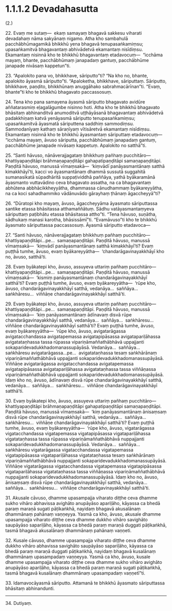 

# 1.1.1.2 Devadahasutta





(2.)

22\. Evaṃ me sutaṃ—  ekaṃ samayaṃ bhagavā sakkesu viharati devadahaṃ nāma sakyānaṃ nigamo. Atha kho sambahulā pacchābhūmagamikā bhikkhū yena bhagavā tenupasaṅkamiṃsu; upasaṅkamitvā bhagavantaṃ abhivādetvā ekamantaṃ nisīdiṃsu. Ekamantaṃ nisinnā kho te bhikkhū bhagavantaṃ etadavocuṃ—  “icchāma mayaṃ, bhante, pacchābhūmaṃ janapadaṃ gantuṃ, pacchābhūme janapade nivāsaṃ kappetun”ti.

23\. “Apalokito pana vo, bhikkhave, sāriputto”ti? “Na kho no, bhante, apalokito āyasmā sāriputto”ti. “Apaloketha, bhikkhave, sāriputtaṃ. Sāriputto, bhikkhave, paṇḍito, bhikkhūnaṃ anuggāhako sabrahmacārīnan”ti. “Evaṃ, bhante”ti kho te bhikkhū bhagavato paccassosuṃ.

24\. Tena kho pana samayena āyasmā sāriputto bhagavato avidūre aññatarasmiṃ eḷagalāgumbe nisinno hoti. Atha kho te bhikkhū bhagavato bhāsitaṃ abhinanditvā anumoditvā uṭṭhāyāsanā bhagavantaṃ abhivādetvā padakkhiṇaṃ katvā yenāyasmā sāriputto tenupasaṅkamiṃsu; upasaṅkamitvā āyasmatā sāriputtena saddhiṃ sammodiṃsu. Sammodanīyaṃ kathaṃ sāraṇīyaṃ vītisāretvā ekamantaṃ nisīdiṃsu. Ekamantaṃ nisinnā kho te bhikkhū āyasmantaṃ sāriputtaṃ etadavocuṃ—  “icchāma mayaṃ, āvuso sāriputta, pacchābhūmaṃ janapadaṃ gantuṃ, pacchābhūme janapade nivāsaṃ kappetuṃ. Apalokito no satthā”ti.

25\. “Santi hāvuso, nānāverajjagataṃ bhikkhuṃ pañhaṃ pucchitāro—  khattiyapaṇḍitāpi brāhmaṇapaṇḍitāpi gahapatipaṇḍitāpi samaṇapaṇḍitāpi. Paṇḍitā hāvuso, manussā vīmaṃsakā—  ‘kiṃvādī panāyasmantānaṃ satthā kimakkhāyī’ti, kacci vo āyasmantānaṃ dhammā sussutā suggahitā sumanasikatā sūpadhāritā suppaṭividdhā paññāya, yathā byākaramānā āyasmanto vuttavādino ceva bhagavato assatha, na ca bhagavantaṃ abhūtena abbhācikkheyyātha, dhammassa cānudhammaṃ byākareyyātha, na ca koci sahadhammiko vādānuvādo gārayhaṃ ṭhānaṃ āgaccheyyā”ti?

26\. “Dūratopi kho mayaṃ, āvuso, āgaccheyyāma āyasmato sāriputtassa santike etassa bhāsitassa atthamaññātuṃ. Sādhu vatāyasmantaṃyeva sāriputtaṃ paṭibhātu etassa bhāsitassa attho”ti. “Tena hāvuso, suṇātha, sādhukaṃ manasi karotha, bhāsissāmī”ti. “Evamāvuso”ti kho te bhikkhū āyasmato sāriputtassa paccassosuṃ. Āyasmā sāriputto etadavoca—

27\. “Santi hāvuso, nānāverajjagataṃ bhikkhuṃ pañhaṃ pucchitāro—  khattiyapaṇḍitāpi…pe…  samaṇapaṇḍitāpi. Paṇḍitā hāvuso, manussā vīmaṃsakā—  ‘kiṃvādī panāyasmantānaṃ satthā kimakkhāyī’ti? Evaṃ puṭṭhā tumhe, āvuso, evaṃ byākareyyātha—  ‘chandarāgavinayakkhāyī kho no, āvuso, satthā’ti.

28\. Evaṃ byākatepi kho, āvuso, assuyeva uttariṃ pañhaṃ pucchitāro—  khattiyapaṇḍitāpi…pe…  samaṇapaṇḍitāpi. Paṇḍitā hāvuso, manussā vīmaṃsakā—  ‘kismiṃ panāyasmantānaṃ chandarāgavinayakkhāyī satthā’ti? Evaṃ puṭṭhā tumhe, āvuso, evaṃ byākareyyātha—  ‘rūpe kho, āvuso, chandarāgavinayakkhāyī satthā, vedanāya…  saññāya…  saṅkhāresu…  viññāṇe chandarāgavinayakkhāyī satthā’ti.

29\. Evaṃ byākatepi kho, āvuso, assuyeva uttariṃ pañhaṃ pucchitāro—  khattiyapaṇḍitāpi…pe…  samaṇapaṇḍitāpi. Paṇḍitā hāvuso, manussā vīmaṃsakā—  ‘kiṃ panāyasmantānaṃ ādīnavaṃ disvā rūpe chandarāgavinayakkhāyī satthā, vedanāya…  saññāya…  saṅkhāresu…  viññāṇe chandarāgavinayakkhāyī satthā’ti? Evaṃ puṭṭhā tumhe, āvuso, evaṃ byākareyyātha—  ‘rūpe kho, āvuso, avigatarāgassa avigatacchandassa avigatapemassa avigatapipāsassa avigatapariḷāhassa avigatataṇhassa tassa rūpassa vipariṇāmaññathābhāvā uppajjanti sokaparidevadukkhadomanassupāyāsā. Vedanāya…  saññāya…  saṅkhāresu avigatarāgassa…pe…  avigatataṇhassa tesaṃ saṅkhārānaṃ vipariṇāmaññathābhāvā uppajjanti sokaparidevadukkhadomanassupāyāsā. Viññāṇe avigatarāgassa avigatacchandassa avigatapemassa avigatapipāsassa avigatapariḷāhassa avigatataṇhassa tassa viññāṇassa vipariṇāmaññathābhāvā uppajjanti sokaparidevadukkhadomanassupāyāsā. Idaṃ kho no, āvuso, ādīnavaṃ disvā rūpe chandarāgavinayakkhāyī satthā, vedanāya…  saññāya…  saṅkhāresu…  viññāṇe chandarāgavinayakkhāyī satthā’ti.

30\. Evaṃ byākatepi kho, āvuso, assuyeva uttariṃ pañhaṃ pucchitāro—  khattiyapaṇḍitāpi brāhmaṇapaṇḍitāpi gahapatipaṇḍitāpi samaṇapaṇḍitāpi. Paṇḍitā hāvuso, manussā vīmaṃsakā—  ‘kiṃ panāyasmantānaṃ ānisaṃsaṃ disvā rūpe chandarāgavinayakkhāyī satthā, vedanāya…  saññāya…  saṅkhāresu…  viññāṇe chandarāgavinayakkhāyī satthā’ti? Evaṃ puṭṭhā tumhe, āvuso, evaṃ byākareyyātha—  ‘rūpe kho, āvuso, vigatarāgassa vigatacchandassa vigatapemassa vigatapipāsassa vigatapariḷāhassa vigatataṇhassa tassa rūpassa vipariṇāmaññathābhāvā nuppajjanti sokaparidevadukkhadomanassupāyāsā. Vedanāya…  saññāya…  saṅkhāresu vigatarāgassa vigatacchandassa vigatapemassa vigatapipāsassa vigatapariḷāhassa vigatataṇhassa tesaṃ saṅkhārānaṃ vipariṇāmaññathābhāvā nuppajjanti sokaparidevadukkhadomanassupāyāsā. Viññāṇe vigatarāgassa vigatacchandassa vigatapemassa vigatapipāsassa vigatapariḷāhassa vigatataṇhassa tassa viññāṇassa vipariṇāmaññathābhāvā nuppajjanti sokaparidevadukkhadomanassupāyāsā. Idaṃ kho no, āvuso, ānisaṃsaṃ disvā rūpe chandarāgavinayakkhāyī satthā, vedanāya…  saññāya…  saṅkhāresu…  viññāṇe chandarāgavinayakkhāyī satthā’ti.

31\. Akusale cāvuso, dhamme upasampajja viharato diṭṭhe ceva dhamme sukho vihāro abhavissa avighāto anupāyāso apariḷāho, kāyassa ca bhedā paraṃ maraṇā sugati pāṭikaṅkhā, nayidaṃ bhagavā akusalānaṃ dhammānaṃ pahānaṃ vaṇṇeyya. Yasmā ca kho, āvuso, akusale dhamme upasampajja viharato diṭṭhe ceva dhamme dukkho vihāro savighāto saupāyāso sapariḷāho, kāyassa ca bhedā paraṃ maraṇā duggati pāṭikaṅkhā, tasmā bhagavā akusalānaṃ dhammānaṃ pahānaṃ vaṇṇeti.

32\. Kusale cāvuso, dhamme upasampajja viharato diṭṭhe ceva dhamme dukkho vihāro abhavissa savighāto saupāyāso sapariḷāho, kāyassa ca bhedā paraṃ maraṇā duggati pāṭikaṅkhā, nayidaṃ bhagavā kusalānaṃ dhammānaṃ upasampadaṃ vaṇṇeyya. Yasmā ca kho, āvuso, kusale dhamme upasampajja viharato diṭṭhe ceva dhamme sukho vihāro avighāto anupāyāso apariḷāho, kāyassa ca bhedā paraṃ maraṇā sugati pāṭikaṅkhā, tasmā bhagavā kusalānaṃ dhammānaṃ upasampadaṃ vaṇṇetī”ti.

33\. Idamavocāyasmā sāriputto. Attamanā te bhikkhū āyasmato sāriputtassa bhāsitaṃ abhinandunti.

---

34\. Dutiyaṃ.





